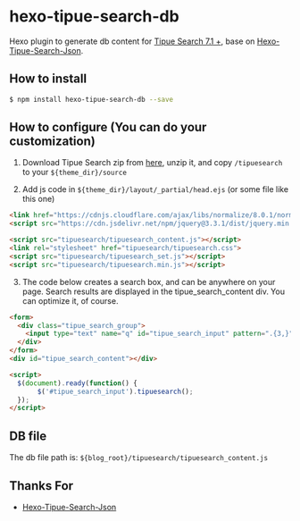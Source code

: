 # hexo-tipue-search-db

Hexo plugin to generate db content for [Tipue Search 7.1 +](http://www.tipue.com/search/docs/?d=6), base on [Hexo-Tipue-Search-Json](https://github.com/zhouhao/Hexo-Tipue-Search-Json).

## How to install

``` bash
$ npm install hexo-tipue-search-db --save
```

## How to configure (You can do your customization)

1. Download Tipue Search zip from [here](http://www.tipue.com/search/tipuesearch.zip), unzip it, and copy `/tipuesearch` to your `${theme_dir}/source`

2. Add js code in `${theme_dir}/layout/_partial/head.ejs` (or some file like this one)

```html
<link href="https://cdnjs.cloudflare.com/ajax/libs/normalize/8.0.1/normalize.min.css">
<script src="https://cdn.jsdelivr.net/npm/jquery@3.3.1/dist/jquery.min.js"></script>

<script src="tipuesearch/tipuesearch_content.js"></script>
<link rel="stylesheet" href="tipuesearch/tipuesearch.css">
<script src="tipuesearch/tipuesearch_set.js"></script>
<script src="tipuesearch/tipuesearch.min.js"></script>
```

3. The code below creates a search box, and can be anywhere on your page. Search results are displayed in the tipue_search_content div. You can optimize it, of course.

``` html
<form>
  <div class="tipue_search_group">
    <input type="text" name="q" id="tipue_search_input" pattern=".{3,}" title="At least 3 characters" required><button type="submit" class="tipue_search_button"><div class="tipue_search_icon">&#9906;</div></button>
  </div>
</form>
<div id="tipue_search_content"></div>

<script>
  $(document).ready(function() {
       $('#tipue_search_input').tipuesearch();
  });
</script>
```

## DB file

The db file path is: `${blog_root}/tipuesearch/tipuesearch_content.js`

## Thanks For

- [Hexo-Tipue-Search-Json](https://github.com/zhouhao/Hexo-Tipue-Search-Json)
